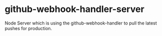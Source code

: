 # github-webhook-handler-server
Node Server which is using the github-webhook-handler to pull the latest pushes for production.
